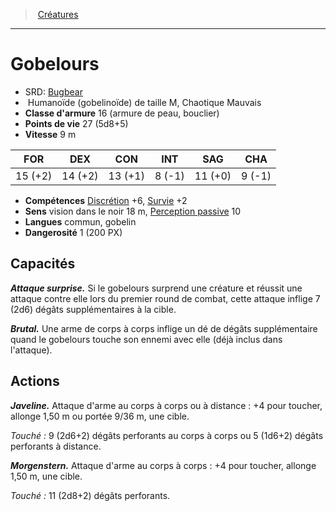 ﻿---
!MonsterHD
Type: Humanoïde (gobelinoïde)
Size: M
Alignment: Chaotique Mauvais
ArmorClass: 16 (armure de peau, bouclier)
HitPoints: 27 (5d8+5)
Speed: 9 m
Strength: 15 (+2)
Dexterity: 14 (+2)
Constitution: 13 (+1)
Intelligence: ' 8 (-1)'
Wisdom: 11 (+0)
Charisma: ' 9 (-1)'
Skills: '[Discrétion](hd_abilities_dexterity_discretion.md) +6, [Survie](hd_abilities_wisdom_survie.md) +2'
Senses: vision dans le noir 18 m, [Perception passive](hd_abilities_dexterity_perception_passive.md) 10
Languages: commun, gobelin
Challenge: 1 (200 PX)
Id: monsters_hd.md#gobelours
ParentLink: monsters_hd.md#créatures
Name: Gobelours
ParentName: Créatures
NameLevel: 1
AltName: '[Bugbear](srd_monsters_bugbear.md)'
---
> [Créatures](hd_monsters.md)

---

# Gobelours

- SRD: [Bugbear](srd_monsters_bugbear.md)
-  Humanoïde (gobelinoïde) de taille M, Chaotique Mauvais
- **Classe d'armure** 16 (armure de peau, bouclier)
- **Points de vie** 27 (5d8+5)
- **Vitesse** 9 m

|FOR|DEX|CON|INT|SAG|CHA|
|---|---|---|---|---|---|
|15 (+2)|14 (+2)|13 (+1)| 8 (-1)|11 (+0)| 9 (-1)|

- **Compétences** [Discrétion](hd_abilities_dexterity_discretion.md) +6, [Survie](hd_abilities_wisdom_survie.md) +2
- **Sens** vision dans le noir 18 m, [Perception passive](hd_abilities_dexterity_perception_passive.md) 10
- **Langues** commun, gobelin
- **Dangerosité** 1 (200 PX)

## Capacités

**_Attaque surprise._** Si le gobelours surprend une créature et réussit une attaque contre elle lors du premier round de combat, cette attaque inflige 7 (2d6) dégâts supplémentaires à la cible.

**_Brutal._** Une arme de corps à corps inflige un dé de dégâts supplémentaire quand le gobelours touche son ennemi avec elle (déjà inclus dans l'attaque).

## Actions

**_Javeline._** Attaque d'arme au corps à corps ou à distance : +4 pour toucher, allonge 1,50 m ou portée 9/36 m, une cible.

_Touché :_ 9 (2d6+2) dégâts perforants au corps à corps ou 5 (1d6+2) dégâts perforants à distance.

**_Morgenstern._** Attaque d'arme au corps à corps : +4 pour toucher, allonge 1,50 m, une cible.

_Touché :_ 11 (2d8+2) dégâts perforants.

